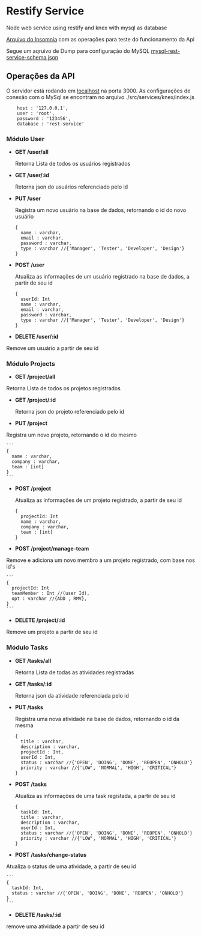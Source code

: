 # Restify Service
Node web service using restify and knex with mysql as database

[Arquivo do Insomnia](https://drive.google.com/file/d/1imAx_KpwE1QpKmlyPVSHK7r0410yyV1Z/view?usp=sharing) com as operações para teste do funcionamento da Api

Segue um aqruivo de Dump para configuração do MySQL [mysql-rest-service-schema.json](https://drive.google.com/file/d/1B8Vc4jL5vmOe4H8RDfvUMV3n8u4mnKcl/view?usp=sharing)

## Operações da API
O servidor está rodando em [localhost](http://localhost:3000/) na porta 3000. 
As configurações de conexão com o MySql se encontram no arquivo ./src/services/knex/index.js 
```
    host : '127.0.0.1',
    user : 'root',
    password : '123456',
    database : 'rest-service'
```


### Módulo User
  - **GET /user/all**
  
    Retorna Lista de todos os usuários registrados
    
  - **GET /user/:id** 
  
    Retorna json do usuários referenciado pelo id
    
  - **PUT /user**
  
    Registra um novo usuário na base de dados, retornando o id do novo usuário 
    
    ```
    {
      name : varchar,
      email : varchar,
      password : varchar,
      type : varchar //{'Manager', 'Tester', 'Developer', 'Design'}
    }
    ```
  - **POST /user**
  
    Atualiza as informações de um usuário registrado na base de dados, a partir de seu id
    
    ```
    {
      userId: Int
      name : varchar,
      email : varchar,
      password : varchar,
      type : varchar //{'Manager', 'Tester', 'Developer', 'Design'}
    }
    ```
    
  - **DELETE /user/:id**
  
  Remove um usuário a partir de seu id
  

### Módulo Projects
  - **GET /project/all**
  
   Retorna Lista de todos os projetos registrados
   
  - **GET /project/:id**
  
    Retorna json do projeto referenciado pelo id
    
  - **PUT /project**
  
   Registra um novo projeto, retornando o id do mesmo 
   
    ```
    {
      name : varchar,
      company : varchar,
      team : [int]
    }
    ```
    
  - **POST /project**
  
    Atualiza as informações de um projeto registrado, a partir de seu id
    
    ```
    {
      projectId: Int
      name : varchar,
      company : varchar,
      team : [int]
    }
    ```
    
  - **POST /project/manage-team**
  
   Remove e adiciona um novo membro a um projeto registrado, com base nos id's
   
    ```
    {
      projectId: Int
      teamMember : Int //(user Id),
      opt : varchar //{ADD , RMV},
    }
    ```
  
  
  - **DELETE /project/:id**
  
  Remove um projeto a partir de seu id

### Módulo Tasks
  - **GET /tasks/all**
  
    Retorna Lista de todas as atividades registradas
   
  - **GET /tasks/:id**
  
    Retorna json da atividade referenciada pelo id
    
  - **PUT /tasks**
  
    Registra uma nova atividade na base de dados, retornando o id da mesma 
    
    ```
    {
      title : varchar,
      description : varchar,
      projectId : Int,
      userId : Int,
      status : varchar //{'OPEN', 'DOING', 'DONE', 'REOPEN', 'ONHOLD'}
      priority : varchar //{'LOW', 'NORMAL', 'HIGH', 'CRITICAL'}
    }
    ```
    
  - **POST /tasks**
  
    Atualiza as informações de uma task registada, a partir de seu id
    
    ```
    {
      taskId: Int,
      title : varchar,
      description : varchar,
      userId : Int,
      status : varchar //{'OPEN', 'DOING', 'DONE', 'REOPEN', 'ONHOLD'}
      priority : varchar //{'LOW', 'NORMAL', 'HIGH', 'CRITICAL'}
    }
    ```
    
  - **POST /tasks/change-status**
  
   Atualiza o status de uma atividade, a partir de seu id
   
    ```
    {
      taskId: Int,
      status : varchar //{'OPEN', 'DOING', 'DONE', 'REOPEN', 'ONHOLD'}
    }
    ```
    
  - **DELETE /tasks/:id**
  
   remove uma atividade a partir de seu id

